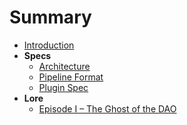 # Summary

* [Introduction](README.md)
* **Specs**
  * [Architecture](specs/ARCHITECTURE.md)
  * [Pipeline Format](specs/PIPELINE_FORMAT.md)
  * [Plugin Spec](specs/PLUGIN_SPEC.md)
* **Lore**
  * [Episode I – The Ghost of the DAO](lore/episode-1_ghost_of_dao.md)